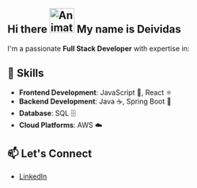 ## Hi there <img src="https://iam-weijie.github.io/wave/hand-emoji.svg" alt="Animated Emoji" width="50" height="50"> My name is Deividas

I'm a passionate **Full Stack Developer** with expertise in:
## 🚀 Skills
- **Frontend Development**: JavaScript 📜, React ⚛️
- **Backend Development**: Java ☕, Spring Boot 🍃
- **Database**: SQL 🗄️
- **Cloud Platforms**: AWS ☁️

## 📫 Let's Connect
- [LinkedIn](https://www.linkedin.com/in/deividas-strole-94248866/)
<!--
**Elorts/Elorts** is a ✨ _special_ ✨ repository because its `README.md` (this file) appears on your GitHub profile.

Here are some ideas to get you started:

- 🔭 I’m currently working on ...
- 🌱 I’m currently learning ...
- 👯 I’m looking to collaborate on ...
- 🤔 I’m looking for help with ...
- 💬 Ask me about ...
- 📫 How to reach me: ...
- 😄 Pronouns: ...
- ⚡ Fun fact: ...
-->
